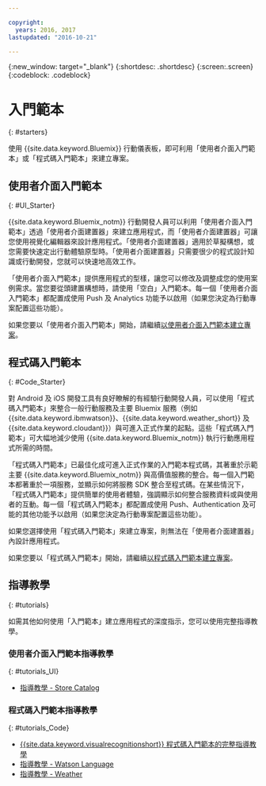 ```yaml
---

copyright:
  years: 2016, 2017
lastupdated: "2016-10-21"

---
```

{:new_window: target="_blank"}
{:shortdesc: .shortdesc}
{:screen:.screen}
{:codeblock: .codeblock}

# 入門範本
{: #starters}

使用 {{site.data.keyword.Bluemix}} 行動儀表板，即可利用「使用者介面入門範本」或「程式碼入門範本」來建立專案。


## 使用者介面入門範本
{: #UI_Starter}

{{site.data.keyword.Bluemix_notm}} 行動開發人員可以利用「使用者介面入門範本」透過「使用者介面建置器」來建立應用程式，而「使用者介面建置器」可讓您使用視覺化編輯器來設計應用程式。<!--The UI Builder assists you when you have an idea to prototype quickly.-->「使用者介面建置器」適用於草擬構想，或您需要快速定出行動體驗原型時。「使用者介面建置器」只需要很少的程式設計知識或行動開發，您就可以快速地高效工作。<!-- The UI Starters give you patterns of applications that enable you to modify and adjust to your use case needs. If you want to start from scratch and build an idea up from nothing use the Empty starter. Each UI starter is configured to be enabled with Push and Analytics capabilities if you decide to configure this for you Mobile Project.*App views can be bound to data with little programming knowledge, which enables apps to be started and native source code to be generated quickly.* -->

「使用者介面入門範本」提供應用程式的型樣，讓您可以修改及調整成您的使用案例需求。當您要從頭建置構想時，請使用「空白」入門範本。每一個「使用者介面入門範本」都配置成使用 Push 及 Analytics 功能予以啟用（如果您決定為行動專案配置這些功能）。

如果您要以「使用者介面入門範本」開始，請繼續[以使用者介面入門範本建立專案](projects_ui.html)。

<!-- If you choose to create your project with a UI Starter, you have the option to design your app from within the UI Builder.-->


## 程式碼入門範本
{: #Code_Starter}

對 Android 及 iOS 開發工具有良好瞭解的有經驗行動開發人員，可以使用「程式碼入門範本」來整合一般行動服務及主要 Bluemix 服務（例如 {{site.data.keyword.ibmwatson}}、{{site.data.keyword.weather_short}} 及 {{site.data.keyword.cloudant}}）與可進入正式作業的起點。這些「程式碼入門範本」可大幅地減少使用 {{site.data.keyword.Bluemix_notm}} 執行行動應用程式所需的時間。

「程式碼入門範本」已最佳化成可進入正式作業的入門範本程式碼，其著重於示範主要 {{site.data.keyword.Bluemix_notm}} 與高價值服務的整合。每一個入門範本都著重於一項服務，並顯示如何將服務 SDK 整合至程式碼。在某些情況下，「程式碼入門範本」提供簡單的使用者體驗，強調顯示如何整合服務資料或與使用者的互動。每一個「程式碼入門範本」都配置成使用 Push、Authentication 及可能的其他功能予以啟用（如果您決定為行動專案配置這些功能）。

如果您選擇使用「程式碼入門範本」來建立專案，則無法在「使用者介面建置器」內設計應用程式。

如果您要以「程式碼入門範本」開始，請繼續[以程式碼入門範本建立專案](projects_code.html)。

## 指導教學
{: #tutorials}

如需其他如何使用「入門範本」建立應用程式的深度指示，您可以使用完整指導教學。 

### 使用者介面入門範本指導教學
{: #tutorials_UI}

* [指導教學 - Store Catalog](tutorial_store_catalog.html)

### 程式碼入門範本指導教學
{: #tutorials_Code}

* [{{site.data.keyword.visualrecognitionshort}} 程式碼入門範本的完整指導教學](tutorial.html)
* [指導教學 - Watson Language](tutorial_watson_language.html)
* [指導教學 - Weather](tutorial_weather.html)
